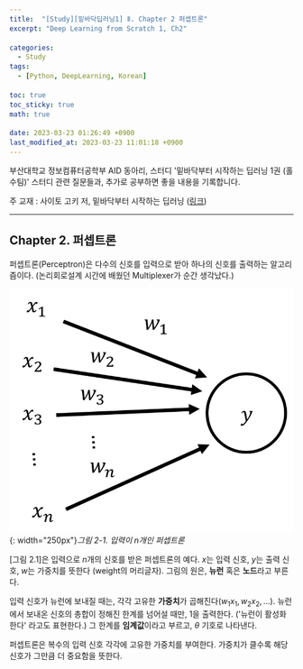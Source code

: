 ```yaml
---
title:  "[Study][밑바닥딥러닝1] Ⅱ. Chapter 2 퍼셉트론"
excerpt: "Deep Learning from Scratch 1, Ch2"

categories:
  - Study
tags:
  - [Python, DeepLearning, Korean]

toc: true
toc_sticky: true
math: true

date: 2023-03-23 01:26:49 +0900
last_modified_at: 2023-03-23 11:01:18 +0900
---
```

부산대학교 정보컴퓨터공학부 AID 동아리, 스터디 '밑바닥부터 시작하는 딥러닝 1권 (홀수팀)' 스터디 관련 질문들과, 추가로 공부하면 좋을 내용을 기록합니다.

주 교재 : 사이토 고키 저, 밑바닥부터 시작하는 딥러닝 ([링크](https://search.shopping.naver.com/book/catalog/32486532054?cat_id=50010921&frm=PBOKMOD&query=%EB%B0%91%EB%B0%94%EB%8B%A5%EB%B6%80%ED%84%B0+%EC%8B%9C%EC%9E%91%ED%95%98%EB%8A%94+%EB%94%A5%EB%9F%AC%EB%8B%9D&NaPm=ct%3Dlfjfev00%7Cci%3D63d2cbc6e28f9f3a3e6f6caff1ad43becd7611d1%7Ctr%3Dboknx%7Csn%3D95694%7Chk%3D6658236756ea9ddff6f3427c3aea96229d588096))

---

## Chapter 2. 퍼셉트론

퍼셉트론(Perceptron)은 다수의 신호를 입력으로 받아 하나의 신호를 출력하는 알고리즘이다. (논리회로설계 시간에 배웠던 Multiplexer가 순간 생각났다.)

![그림 2-1. 입력이 <span class=](/assets/img/2023/SCRATCH_1%20study/ch2/2-1.png){: width="250px"}_그림 2-1. 입력이 $n$개인 퍼셉트론_

[그림 2.1]은 입력으로 $n$개의 신호를 받은 퍼셉트론의 예다. $x$는 입력 신호, $y$는 출력 신호, $w$는 가중치를 뜻한다 (weight의 머리글자). 그림의 원은, **뉴런** 혹은 **노드**라고 부른다.

입력 신호가 뉴런에 보내질 때는, 각각 고유한 **가중치**가 곱해진다($w_1x_1, w_2x_2, ...$). 뉴런에서 보내온 신호의 총합이 정해진 한계를 넘어설 때만, 1을 출력한다. ('뉴런이 활성화한다' 라고도 표현한다.) 그 한계를 **임계값**이라고 부르고, $\theta$ 기호로 나타낸다.

퍼셉트론은 복수의 입력 신호 각각에 고유한 가중치를 부여한다. 가중치가 클수록 해당 신호가 그만큼 더 중요함을 뜻한다.
